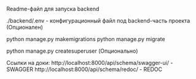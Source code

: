 Readme-файл для запуска backend

./backend/.env - конфигурационный файл под backend-часть проекта (Опционален)

python manage.py makemigrations
python manage.py migrate

python manage.py createsuperuser (Опционально)

Ссылки на доки:
http://localhost:8000/api/schema/swagger-ui/    - SWAGGER
http://localhost:8000/api/schema/redoc/         - REDOC
